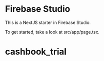 # Firebase Studio

This is a NextJS starter in Firebase Studio.

To get started, take a look at src/app/page.tsx.
# cashbook_trial
